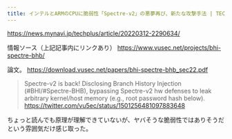 ```yaml
---
title: インテルとARMのCPUに脆弱性「Spectre-v2」の悪夢再び、新たな攻撃手法 | TECH+
---
```


https://news.mynavi.jp/techplus/article/20220312-2290634/

情報ソース（上記記事内にリンクあり）
https://www.vusec.net/projects/bhi-spectre-bhb/

論文。
https://download.vusec.net/papers/bhi-spectre-bhb_sec22.pdf

> Spectre-v2 is back! Disclosing Branch History Injection (#BHI/#Spectre-BHB), bypassing Spectre-v2 hw defenses to leak arbitrary kernel/host memory (e.g., root password hash below).
> https://twitter.com/vu5ec/status/1501256481097883648

ちょっと読んでも原理が理解できていないが、ヤバそうな脆弱性ではありそうだという雰囲気だけ感じ取った。
